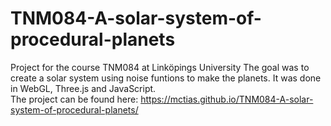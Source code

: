 # TNM084-A-solar-system-of-procedural-planets
Project for the course TNM084 at Linköpings University
The goal was to create a solar system using noise funtions to make the planets. It was done in WebGL, Three.js and JavaScript.  
The project can be found here: https://mctias.github.io/TNM084-A-solar-system-of-procedural-planets/
